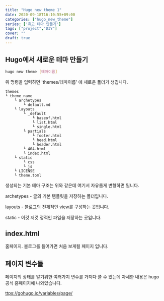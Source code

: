 ```yaml
---
title: "Hugo new theme 1"
date: 2020-09-18T16:10:55+09:00
categories: ["hugo_new_theme"]
series: ['휴고 테마 만들기']
tags: ["project","DIY"]
cover: ""
draft: true
---
```


## Hugo에서 새로운 테마 만들기
```bash
hugo new theme [테마이름]
```

위 명령을 입력하면 'themes/테마이름' 에 새로운 폴더가 생깁니다.

```
themes
└ theme_name
    └ archetypes
        └ default.md
    └ layouts
        └ _default
            └ baseof.html
            └ list.html
            └ single.html
        └ partials
            └ footer.html
            └ head.html
            └ header.html
        └ 404.html
        └ index.html
    └ static
        └ css
        └ js
    └ LICENSE
    └ theme.toml
```
생성되는 기본 테마 구조는 위와 같은데 여기서 자유롭게 변형하면 됩니다.

archetypes - 글의 기본 템플릿을 저장하는 폴더입니다. 

layouts - 블로그의 전체적인 view를 구성하는 곳입니다. 

static - 이것 저것 정적인 파일을 저장하는 곳입니다.


## index.html
홈페이지. 블로그를 들어가면 처음 보게될 페이지 입니다.

## 페이지 변수들
페이지의 상태를 알기위한 여러가지 변수를 가져다 쓸 수 있는데 자세한 내용은 hugo 공식 홈페이지에 나와있습니다.

<ttps://gohugo.io/variables/page/>